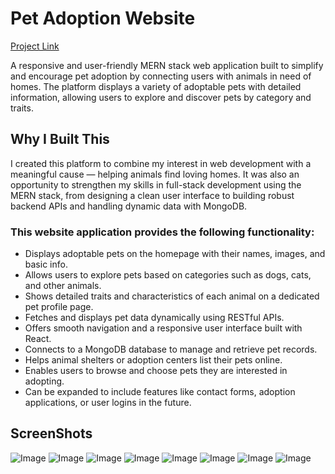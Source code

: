 # Pet Adoption Website
[Project Link](https://pet-adoption-website-m7xh.onrender.com/)

A responsive and user-friendly MERN stack web application built to simplify and encourage pet adoption by connecting users with animals in need of homes. The platform displays a variety of adoptable pets with detailed information, allowing users to explore and discover pets by category and traits.

## Why I Built This

I created this platform to combine my interest in web development with a meaningful cause — helping animals find loving homes. It was also an opportunity to strengthen my skills in full-stack development using the MERN stack, from designing a clean user interface to building robust backend APIs and handling dynamic data with MongoDB.

### This website application provides the following functionality:

- Displays adoptable pets on the homepage with their names, images, and basic info.
- Allows users to explore pets based on categories such as dogs, cats, and other animals.
- Shows detailed traits and characteristics of each animal on a dedicated pet profile page.
- Fetches and displays pet data dynamically using RESTful APIs.
- Offers smooth navigation and a responsive user interface built with React.
- Connects to a MongoDB database to manage and retrieve pet records.
- Helps animal shelters or adoption centers list their pets online.
- Enables users to browse and choose pets they are interested in adopting.
- Can be expanded to include features like contact forms, adoption applications, or user logins in the future.

## ScreenShots

![Image](https://github.com/user-attachments/assets/522feb7b-48ea-46bd-93df-d7c31572ead2)
![Image](https://github.com/user-attachments/assets/4338a9aa-ba04-47b5-b400-5b0ed089743c)
![Image](https://github.com/user-attachments/assets/7f96860d-d354-42a1-a829-a3782f7f8ad3)
![Image](https://github.com/user-attachments/assets/6093f307-9c95-41fe-9468-8a9cf0b8872b)
![Image](https://github.com/user-attachments/assets/fba34d53-bc34-4e73-b464-4a57656dad6d)
![Image](https://github.com/user-attachments/assets/7cdf4d5c-31a0-4900-8be4-15f3f608cc3c)
![Image](https://github.com/user-attachments/assets/e4b4f7b8-b694-44b2-b96c-71ed919accb3)
![Image](https://github.com/user-attachments/assets/d8a27eee-aa17-4299-8330-aba8c435ed63)
